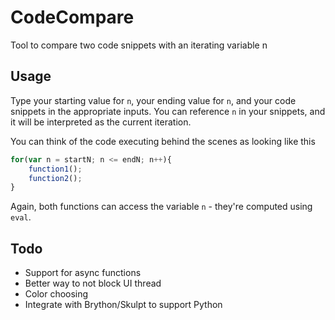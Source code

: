 # CodeCompare
Tool to compare two code snippets with an iterating variable n

## Usage

Type your starting value for `n`, your ending value for `n`, and your code snippets in the appropriate inputs. You can reference `n` in your snippets, and it will be interpreted as the current iteration.

You can think of the code executing behind the scenes as looking like this

```JavaScript
for(var n = startN; n <= endN; n++){
	function1();
	function2();
}
```

Again, both functions can access the variable `n` - they're computed using `eval`.


## Todo

* Support for async functions
* Better way to not block UI thread
* Color choosing
* Integrate with Brython/Skulpt to support Python